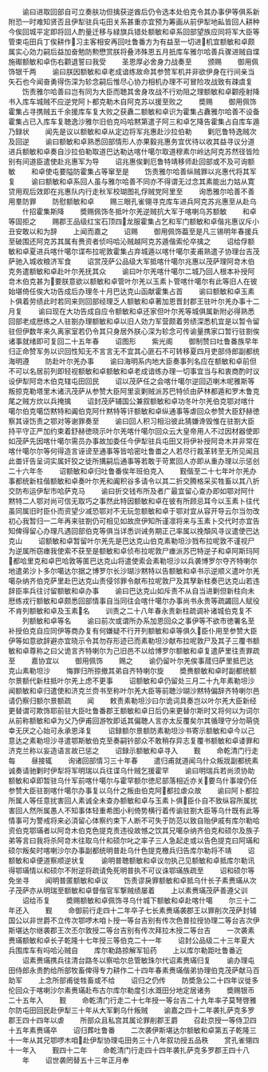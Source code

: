 <!-- { "loadSidebar": true } -->
　　谕曰进取回部自可立奏肤功但擒获逆酋后仍令选本处伯克令其办事伊等俱系新附恐一时难知贤否且伊犁驻兵屯田关系甚重亦宜预为筹画从前伊犁地畆皆回人耕种今俟回城平定即将回人酌量迁移与緑旗兵错处额敏和卓系回部望族应同将军大臣等管束屯田兵丁俟耕作习主客相安再回吐鲁番方为有益至一切进机宜额敏和卓颇属实心効力嗣后益加奋勉防勲懋赏朕将叠沛殊恩五月扺库车雅尔哈善兵骤进贼自堞施礟额敏和卓伤右颧退誓曰我受
　　圣恩厚必舍身力战奏至
　　颁赐
　　御用佩饰银千两
　　谕曰朕因额敏和卓老成谙练故命其参赞军机并非欲伊身在行间亲当矢石也今闻奋勇得伤深为轸念嗣后惟尽心协力相机办理不可冒险攻战致有疎虞复
　　饬责雅尔哈善曰岂有同为大臣而聴其舍身攻战不行劝阻之理额敏和卓颧痊射降书入库车城贼不应逆党阿卜都克勒木自阿克苏以援至败之
　　奬赐
　　御用佩饰霍集占寻携贼五千余援库车复大败之获纛二额敏和卓识为霍集占纛雅尔哈善不设备霍集占已入库车复聴逸沙雅尔旧伯克吗哈黙第遣子阿三和卓乞降告霍集占自库车遁乃録状
　　闻先是议以额敏和卓从定边将军兆惠赴沙拉伯勒
　　剿厄鲁特逸贼次及回逆
　　谕曰额敏和卓熟悉回部情形人亦果毅兆惠务宜优待以收其益寻议分道进兵额敏和卓奏自沙拉伯勒取道巴达勒达喀什噶尔取道穆素尔岭达阿克苏然径皆险别有间道臣遣使赴兆惠军为导
　　诏兆惠俟剿厄鲁特靖移师赴回部或不及可询额敏
　　和卓使屯要隘防霍集占等窜至是
　　饬责雅尔哈善纵贼罪以兆惠代将其军复
　　谕曰额敏和卓系回人虽与雅尔哈善不同亦不得谓无过念其素能出力姑从寛贷用观后效即在兆惠队内行走秋军校瑚图礼俘贼党阿里至
　　询悉雅尔哈善不善用羣防罪
　　防慰额敏和卓
　　赐三眼孔雀翎寻克库车进兵阿克苏兆惠至从赴乌
　　什招霍集斯降
　　奬赐佩饰冬抵叶尔羌逆贼抗大军于喀喇乌苏额敏
　　和卓等固拒之
　　赐郡王品级红宝石顶四龙服霍集占乞和军门额敏和卓偕兆惠议斥小丑安敢以和为辞
　　上闻而嘉之
　　诏赐
　　御用佩饰葢至是凡三锡明年春援兵至破围还阿克苏其属有赉资者侦吗哈沁贼越阿克苏遁偕索伦卒擒之
　　诏给俘额敏和卓夏进兵喀什噶尔谍布拉呢敦霍集占弃城遁以喀什噶尔麦甫熟遣子协理台吉茂萨驰入城收粮济军食
　　诏赏茂萨公品级大军抵喀什噶尔兆惠以茂萨理阿竒木伯克务遣额敏和卓赴叶尔羌抚其众
　　谕曰叶尔羌喀什噶尔二城乃回人根本补授阿竒木伯克甚为要朕意欲以额敏和卓管叶尔羌以玉素卜管喀什噶尔有此等旧人在彼始堪倚任俟大功告成后办理冬十月巴达克山函献霍集占首
　　谕曰额敏和卓玉素卜俱着劳绩此时若同来则回部经理乏人额敏和卓著加恩晋封郡王驻叶尔羌办事十二月复
　　谕曰现在大功告成自应令额敏和卓还家但叶尔羌等城俱属新附必得熟悉回部老成厯练之人驻劄办理额敏和卓以旧人効力军营颇着劳绩深悉机宜是以暂令留驻但伊数年来久离家室若仍令其只身居外朕心深为轸念可传谕量携家口暂行驻劄俟诸事就绪即可复回二十五年春
　　诏图形
　　紫光阁
　　御制赞曰吐鲁番族早年归正命赞军务以识回性知无不言言无不宜其心匪石不可转移夏四月吏部侍郎副都统海明遵
　　防赴叶尔羌办事
　　谕曰海明系内地大臣奏事列名应在额敏和卓前但不可以名居前列即轻视额敏和卓额敏和卓老成谙练办理一切事宜当与和衷商酌时议设伊犁阿竒木伯克辖屯田回民
　　诏以茂萨任之会喀什噶尔逆回迈喇木呢雅斯等叛掠克勒塔里木诸汛茂萨从参赞大臣阿里衮剿贼派苏巴特侦由萨林都遁和罗木鲁克尾之贼方炊以兵掩擒
　　诏封茂萨辅国公兼叙额敏和卓功冬叶尔羌伯克鄂对喀什噶尔伯克噶岱黙特和阗伯克阿什黙特等讦额敏和卓纵通事等虐回众参赞大臣舒赫徳察其诬饬责之鄂对等谢罪奏至
　　谕曰回人积习相沿彼此猜嫌谗毁惟在驻劄大臣持平守正严加约束着舒赫徳晓示叶尔羌喀什噶尔回众云大皇帝用人不过因材器使即如茂萨先因喀什噶尔需员办事故加委任今伊犁驻兵屯田又将伊补授阿竒木并非常在喀什噶尔尔等何得造言诬谤至通事等皆哈密吐鲁畨之人若尽行裁革转至无所见闻且此畨讦告呈词实属奸狡之徒所搆嗣后通事等若敢于苛累回人亦即从重办理以示惩创二十六年冬
　　诏额敏和卓归吐鲁番俟年班伯克入
　　觐偕至二十七年叶尔羌办事都统新柱偕额敏和卓奏叶尔羌和阗积谷多请令以其二折交腾格采买牲畜以其八折交防布运伊犁市哈萨克马
　　谕曰折交钱布所及者广最宜留心查办即如鄂对阿什黙特二人鄂对尚可信无取巧之事然此特因额敏和卓在彼有所顾忌耳今以玉素卜往代虽同属旧时臣仆而资望少减恐鄂对不无玩忽额敏和卓于鄂对宜从容开导云尔当勿改初心我暂归一二年再来驻劄仍可相见如故庶伊知所谨凛将来与玉素卜交代时亦宜告知俾得留心办理凡遇回部伯克等俱当详悉训诫务期正己率属以挽頽风寻议遣使巴达克山
　　诏额敏和卓暂留叶尔羌先是巴达克山伯克素勒坦沙戮布拉呢敦不谨视尸为逆属所窃瘗我使索不获至是额敏和卓侦布拉呢敦尸瘗派苏巴特逆子和卓阿斯玛阿都哈里克和卓巴哈敦等匿巴达克山将遣使索会素勒坦沙以兵袭博罗尔夺齐特喇尔地遣弟沙卜多尔噶达尔据之博罗尔长沙瑚沙黙特以告额敏和卓书示逆顺义遣叶尔羌噶杂纳齐伯克萨里赴巴达克山责侵邻罪令献布拉呢敦尸及其孥新柱奏巴达克山若违辞臣率兵往讨留额敏和卓办事
　　谕曰巴达克山如斥责不从自当进剿但新柱向未厯练戎行额敏和卓颇悉回部情事自当同往会喀什噶尔办事尚书永贵等疏蠲回人赋役不肯列额敏和卓及玉素名
　　训责之二十八年春永贵新柱疏调补诸城伯克复不
　　列额敏和卓等名
　　谕曰前次或谓所办系加恩回众之事伊等不欲市徳署名至补授伯克自应同伊等商办复有何嫌疑不行开列额敏和卓等俱久臣仆用至参赞大臣伊等如意欲辞避亦宜晓示令其勿存形迹已而素勒坦沙献布拉呢敦尸及其子三覆书额敏和卓尊称之曰父诡言齐特喇尔为己旧邑不以给博罗尔额敏和卓复遣萨里往责罪疏至
　　嘉协宜以
　　御用佩饰
　　赐之
　　谕仍留叶尔羌俟事蒇归萨里抵巴达克山素勒坦沙
　　悔罪归所掠撤其弟自齐特喇尔旋
　　奬赉额敏和卓时副都统额尔景额代新柱抵叶尔羌上虑不更事
　　诏额敏和卓仍留处三月二十九年素勒坦沙闻额敏和卓归遣使和济克兰赍书至称叶尔羌大臣等前聴沙瑚沙黙特偏辞齐特喇尔邑请仍察归额尔景额疏
　　闻
　　敕责素勒坦沙曰尔诡词具奏岂以叶尔羌大臣新经更替谓可欺饰耶前驻大臣吐鲁番郡王额敏和卓日后仍来更替尔斯时又将何以为词尔从前称额敏和卓为父乃伊甫回游牧即诋其偏聴人言亦太反覆矣尔其循理守分勿萌侥幸无厌之心始可永承恩泽复
　　诏録额尔景额防素勒坦沙书寄示额敏和卓今以己意达之素勒坦沙寻遣鄂斯敏伯克至奏嗣钤部众不敢稍存异志复覆书额敏和卓诿罪和济克兰称以妄造语言故已惩之
　　诏録示额敏和卓寻入
　　觐
　　命乾清门行走每
　　昼接辄
　　询诸回部情习三十年春
　　遣归甫就道闻乌什众叛戕副都统素诚奏请驰剿时伊犁将军明瑞以兵往谍乌什贼乞援霍罕
　　谕曰明瑞兵若尚须协助额敏和卓即暂驻乌什军前喀什噶尔与霍罕额尔徳尼部落相近亦关要乌什事竣仍任参赞大臣驻劄喀什噶尔办事复以乌什之叛由伯克阿都拉虐众故
　　谕曰阿卜都拉所属人等任意扰害回人素诚全未查办额敏和卓与玉素卜俱臣仆自不致纵容所属扰害回人然所属愚人不知事体轻重希图小利倚势横行着传谕驻劄大臣等乌什既有此等情事可为警戒将来必湏留心体察约束下人断不可失于防范以致自贻伊戚有库尔勒哈资伯克鄂璊者以阿竒木伯克色提克责违役故憾之饮其兄噶杂纳齐伯克和硕尔及族子弟等言曰我将杀阿竒木往取乌什和硕尔叱之率子三人急起走或以告色提克曰阿璊和硕尔叛矣时喀喇沙尔办事副都统明普赴乌什色提克檄兵归告库尔勒将不靖
　　诏额敏和卓便道察顺逆状复
　　谕明普聴额敏和卓议勿执己见额敏和卓抵库尔勒讯得鄂璊情以和硕尔不附逆将疏请免死明普执不可议诛鄂璊族疏至
　　诏和硕尔等免坐寻
　　闻明普匿额敏和卓议
　　饬责谬戾罪额敏和卓抵乌什长子素赉璊从次子茂萨亦从明瑞至额敏和卓督偕官军撃贼绩屡着
　　上以素赉璊茂萨善遵父训
　　诏给币复
　　奬赐额敏和卓佩饰寻乌什城下额敏和卓赴喀什噶
　　尔三十二年还入
　　觐
　　命御前行走四十二年卒子七长素赉璊袭郡王以罪削次茂萨封辅国公以非世爵不立传次鄂啰木咱卜授一等台吉别有传次色普拉授协理二等台吉次伊斯堪达尔继袭郡王次丕尔敦授二等台吉别有传次拜拉木授二等台吉
　　一次袭素赉璊额敏和卓长子乾隆十七年授三等伯克二十一年
　　诏封公品级二十三年夏大兵围库车有吗哈沁贼自
　　库尔勒路掠解军铅药
　　上以库尔勒距吐鲁番近
　　诏素赉璊携兵往清台路冬以察哈尔总管敏珠尔代诏素赉璊归复
　　谕办理屯田侍郎永贵酌给所部牧畜俾得专力耕作二十四年春素赉璊偕弟协理伯克茂萨献马百助军
　　上念所部甫徙牲畜或不给
　　诏归之仍传
　　防奬急公二十四年议徙多伦回众于喀喇沙尔素赉璊赴布古尔库尔勒度引水溉田分地定居诸务
　　奬赐银币二十五年入
　　觐
　　命乾清门行走二十七年授一等台吉二十九年率子莫弩啓雅尔防屯田回民赴伊犁三十年从大军剿乌什叛贼
　　谕嘉之四十二年袭扎萨克多罗郡王四十四年以虐
　　所部众且私宫其属论罪削郡王爵
　　召赴京授一等侍卫四十五年素赉璊卒
　　诏归葬吐鲁番
　　二次袭伊斯堪达尔额敏和卓第五子乾隆三十一年从其兄鄂啰木咱赴伊犁协理屯田务三十八年叙功授五品秩
　　赏孔雀翎四十一年入
　　觐四十二年
　　命乾清门行走四十四年袭扎萨克多罗郡王四十八
　　年
　　诏世袭罔替五十三年正月奉
